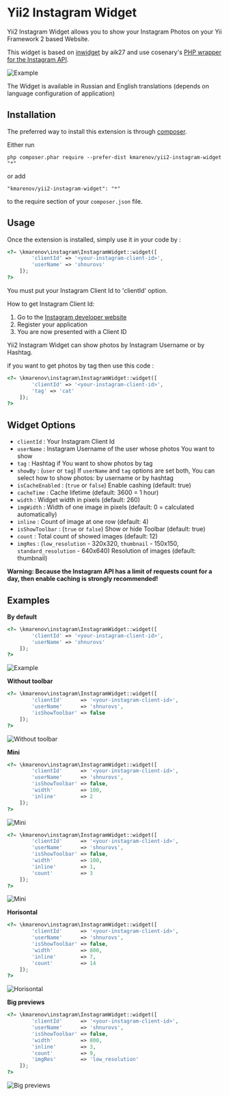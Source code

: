 Yii2 Instagram Widget
=====================
Yii2 Instagram Widget allows you to show your Instagram Photos on your Yii Framework 2 based Website.

This widget is based on [inwidget](https://github.com/aik27/inwidget/) by aik27 and use cosenary's [PHP wrapper for the Instagram API](https://github.com/cosenary/Instagram-PHP-API).

![Example](http://i.imgur.com/q5NrAlo.png)

The Widget is available in Russian and English translations (depends on language configuration of application)

Installation
------------

The preferred way to install this extension is through [composer](http://getcomposer.org/download/).

Either run

```
php composer.phar require --prefer-dist kmarenov/yii2-instagram-widget "*"
```

or add

```
"kmarenov/yii2-instagram-widget": "*"
```

to the require section of your `composer.json` file.


Usage
-----

Once the extension is installed, simply use it in your code by  :

```php
<?= \kmarenov\instagram\InstagramWidget::widget([
        'clientId' => '<your-instagram-client-id>',
        'userName' => 'shnurovs'
    ]);
?>
```

You must put your Instagram Client Id to 'clientId' option.

How to get Instagram Client Id:

1. Go to the [Instagram developer website](http://instagram.com/developer/)
2. Register your application
3. You are now presented with a Client ID

Yii2 Instagram Widget can show photos by Instagram Username or by Hashtag.

if you want to get photos by tag then use this code :


```php
<?= \kmarenov\instagram\InstagramWidget::widget([
        'clientId' => '<your-instagram-client-id>',
        'tag' => 'cat'
    ]);
?>
```


Widget Options
-----

* `clientId` : Your Instagram Client Id
* `userName` : Instagram Username of the user whose photos You want to show
* `tag` : Hashtag if You want to show photos by tag
* `showBy` : (`user` or `tag`) If `userName` and `tag` options are set both, You can select how to show photos: by username or by hashtag 
* `isCacheEnabled` : (`true` or `false`) Enable cashing (default: true)
* `cacheTime` : Cache lifetime (default: 3600 = 1 hour)
* `width` : Widget width in pixels (default: 260)
* `imgWidth` : Width of one image in pixels (default: 0 = calculated automatically)
* `inline` : Count of image at one row (default: 4)
* `isShowToolbar` : (`true` or `false`) Show or hide Toolbar (default: true)
* `count` : Total count of showed images (default: 12)
* `imgRes` : (`low_resolution` - 320x320, `thumbnail` - 150x150, `standard_resolution` - 640x640) Resolution of images (default: thumbnail)

**Warning: Because the Instagram API has a limit of requests count for a day, then enable caching is strongly recommended!** 


Examples
-----

**By default**

```php
<?= \kmarenov\instagram\InstagramWidget::widget([
        'clientId' => '<your-instagram-client-id>',
        'userName' => 'shnurovs'
    ]);
?>
```

![Example](http://i.imgur.com/q5NrAlo.png)


**Without toolbar**

```php
<?= \kmarenov\instagram\InstagramWidget::widget([
        'clientId'      => '<your-instagram-client-id>',
        'userName'      => 'shnurovs',
        'isShowToolbar' => false
    ]);
?>
```

![Without toolbar](http://i.imgur.com/MxruRy5.png)


**Mini**

```php
<?= \kmarenov\instagram\InstagramWidget::widget([
        'clientId'      => '<your-instagram-client-id>',
        'userName'      => 'shnurovs',
        'isShowToolbar' => false,
        'width'         => 100,
        'inline'        => 2
    ]);
?>
```


![Mini](http://i.imgur.com/BkXojso.png)

```php
<?= \kmarenov\instagram\InstagramWidget::widget([
        'clientId'      => '<your-instagram-client-id>',
        'userName'      => 'shnurovs',
        'isShowToolbar' => false,
        'width'         => 100,
        'inline'        => 1,
        'count'         => 3
    ]);
?>
```

![Mini](http://i.imgur.com/w2LFN70.png)


**Horisontal**

```php
<?= \kmarenov\instagram\InstagramWidget::widget([
        'clientId'      => '<your-instagram-client-id>',
        'userName'      => 'shnurovs',
        'isShowToolbar' => false,
        'width'         => 800,
        'inline'        => 7,
        'count'         => 14
    ]);
?>
```

![Horisontal](http://i.imgur.com/dSyu1Ti.png)


**Big previews**

```php
<?= \kmarenov\instagram\InstagramWidget::widget([
        'clientId'      => '<your-instagram-client-id>',
        'userName'      => 'shnurovs',
        'isShowToolbar' => false,
        'width'         => 800,
        'inline'        => 3,
        'count'         => 9,
        'imgRes'        => 'low_resolution'
    ]);
?>
```

![Big previews](http://i.imgur.com/jD8mENu.png)